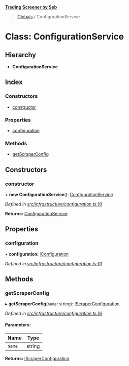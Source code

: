 **[Trading Screener by Seb](../README.md)**

> [Globals](../globals.md) / ConfigurationService

# Class: ConfigurationService

## Hierarchy

* **ConfigurationService**

## Index

### Constructors

* [constructor](configurationservice.md#constructor)

### Properties

* [configuration](configurationservice.md#configuration)

### Methods

* [getScraperConfig](configurationservice.md#getscraperconfig)

## Constructors

### constructor

\+ **new ConfigurationService**(): [ConfigurationService](configurationservice.md)

*Defined in [src/infrastructure/configuration.ts:10](https://github.com/wiewiur667/TradingScreener/blob/0537031/src/infrastructure/configuration.ts#L10)*

**Returns:** [ConfigurationService](configurationservice.md)

## Properties

### configuration

•  **configuration**: [IConfiguration](../interfaces/iconfiguration.md)

*Defined in [src/infrastructure/configuration.ts:10](https://github.com/wiewiur667/TradingScreener/blob/0537031/src/infrastructure/configuration.ts#L10)*

## Methods

### getScraperConfig

▸ **getScraperConfig**(`name`: string): [IScraperConfiguration](../interfaces/iscraperconfiguration.md)

*Defined in [src/infrastructure/configuration.ts:16](https://github.com/wiewiur667/TradingScreener/blob/0537031/src/infrastructure/configuration.ts#L16)*

#### Parameters:

Name | Type |
------ | ------ |
`name` | string |

**Returns:** [IScraperConfiguration](../interfaces/iscraperconfiguration.md)

